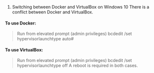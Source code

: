 1. Switching between Docker and VirtualBox on Windows 10
  There is a conflict between Docker and VirtualBox.

  #### To use Docker:
  > Run from elevated prompt (admin privileges)
  > bcdedit /set hypervisorlaunchtype auto#

  #### To use VirtualBox:
  > Run from elevated prompt (admin privileges)
  > bcdedit /set hypervisorlaunchtype off
  A reboot is required in both cases.
